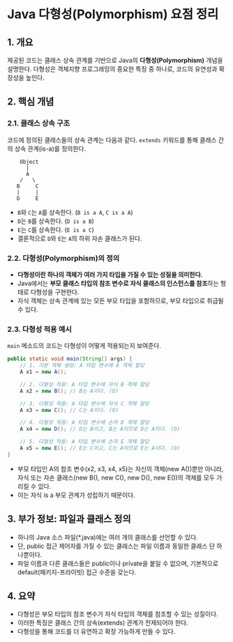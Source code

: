 # Java 다형성(Polymorphism) 요점 정리

## 1. 개요

제공된 코드는 클래스 상속 관계를 기반으로 Java의 **다형성(Polymorphism)** 개념을 설명한다. 다형성은 객체지향 프로그래밍의 중요한 특징 중 하나로, 코드의 유연성과 확장성을 높인다.

## 2. 핵심 개념

### 2.1. 클래스 상속 구조

코드에 정의된 클래스들의 상속 관계는 다음과 같다. `extends` 키워드를 통해 클래스 간의 상속 관계(is-a)를 정의한다.


```
    Object
      |
      A
    /   \
   B     C
   |     |
   D     E
```

-   `B`와 `C`는 `A`를 상속한다. (`B is a A`, `C is a A`)
-   `D`는 `B`를 상속한다. (`D is a B`)
-   `E`는 `C`를 상속한다. (`E is a C`)
-   결론적으로 `D`와 `E`는 `A`의 하위 자손 클래스가 된다.

### 2.2. 다형성(Polymorphism)의 정의

-   **다형성이란 하나의 객체가 여러 가지 타입을 가질 수 있는 성질을 의미한다.**
-   Java에서는 **부모 클래스 타입의 참조 변수로 자식 클래스의 인스턴스를 참조**하는 형태로 다형성을 구현한다.
-   자식 객체는 상속 관계에 있는 모든 부모 타입을 포함하므로, 부모 타입으로 취급될 수 있다.

### 2.3. 다형성 적용 예시

`main` 메소드의 코드는 다형성이 어떻게 적용되는지 보여준다.

```java
public static void main(String[] args) {
    // 1. 기본 객체 생성: A 타입 변수에 A 객체 할당
    A x1 = new A();

    // 2. 다형성 적용: A 타입 변수에 자식 B 객체 할당
    A x2 = new B(); // B는 A이다. (O)

    // 3. 다형성 적용: A 타입 변수에 자식 C 객체 할당
    A x3 = new C(); // C는 A이다. (O)

    // 4. 다형성 적용: A 타입 변수에 손자 D 객체 할당
    A x4 = new D(); // D는 B이고, B는 A이므로 D는 A이다. (O)

    // 5. 다형성 적용: A 타입 변수에 손자 E 객체 할당
    A x5 = new E(); // E는 C이고, C는 A이므로 E는 A이다. (O)
}

```

* 부모 타입인 A의 참조 변수(x2, x3, x4, x5)는 자신의 객체(new A())뿐만 아니라, 자식 또는 자손 클래스(new B(), new C(), new D(), new E())의 객체를 모두 가리킬 수 있다.
* 이는 자식 is a 부모 관계가 성립하기 때문이다.



## 3. 부가 정보: 파일과 클래스 정의
* 하나의 Java 소스 파일(*.java)에는 여러 개의 클래스를 선언할 수 있다.
* 단, public 접근 제어자를 가질 수 있는 클래스는 파일 이름과 동일한 클래스 단 하나뿐이다.
* 파일 이름과 다른 클래스들은 public이나 private을 붙일 수 없으며, 기본적으로 default(패키지-프라이빗) 접근 수준을 갖는다.
## 4. 요약
* 다형성은 부모 타입의 참조 변수가 자식 타입의 객체를 참조할 수 있는 성질이다.
* 이러한 특징은 클래스 간의 상속(extends) 관계가 전제되어야 한다.
* 다형성을 통해 코드를 더 유연하고 확장 가능하게 만들 수 있다.